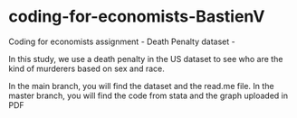 # coding-for-economists-BastienV

Coding for economists assignment - Death Penalty dataset -

In this study, we use a death penalty in the US dataset to see who are the kind of murderers based on sex and race. 

In the main branch, you will find the dataset and the read.me file.
In the master branch, you will find the code from stata and the graph uploaded in PDF
